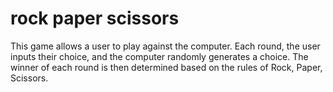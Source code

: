 # rock paper scissors
 This game allows a user to play against the computer. Each round, the user inputs their choice, and the computer randomly generates a choice. The winner of each round is then determined based on the rules of Rock, Paper, Scissors.
